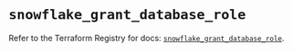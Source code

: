 # `snowflake_grant_database_role`

Refer to the Terraform Registry for docs: [`snowflake_grant_database_role`](https://registry.terraform.io/providers/snowflake-labs/snowflake/0.91.0/docs/resources/grant_database_role).
